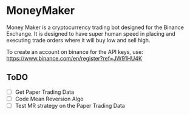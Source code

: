 # MoneyMaker

Money Maker is a cryptocurrency trading bot designed for the Binance Exchange. It is designed to have super human speed in placing and executing trade orders where it will buy low and sell high.


To create an account on binance for the API keys, use: https://www.binance.com/en/register?ref=JW91HU4K 


## ToDO
- [ ] Get Paper Trading Data
- [ ] Code Mean Reversion Algo
- [ ] Test MR strategy on the Paper Trading Data
